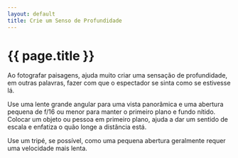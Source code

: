 ```yaml
---
layout: default
title: Crie um Senso de Profundidade
---
```


# {{ page.title }}

Ao fotografar paisagens, ajuda muito criar uma sensação de profundidade, em outras palavras, fazer com que o espectador se sinta como se estivesse lá.

Use uma lente grande angular para uma vista panorâmica e uma abertura pequena de f/16 ou menor para manter o primeiro plano e fundo nítido. Colocar um objeto ou pessoa em primeiro plano, ajuda a dar um sentido de escala e enfatiza o quão longe a distância está.

Use um tripé, se possível, como uma pequena abertura geralmente requer uma velocidade mais lenta.
